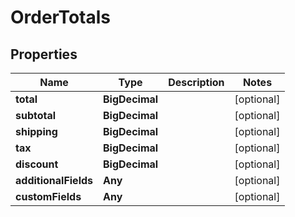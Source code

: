 

# OrderTotals


## Properties

Name | Type | Description | Notes
------------ | ------------- | ------------- | -------------
**total** | **BigDecimal** |  |  [optional]
**subtotal** | **BigDecimal** |  |  [optional]
**shipping** | **BigDecimal** |  |  [optional]
**tax** | **BigDecimal** |  |  [optional]
**discount** | **BigDecimal** |  |  [optional]
**additionalFields** | **Any** |  |  [optional]
**customFields** | **Any** |  |  [optional]



